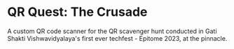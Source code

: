 # QR Quest: The Crusade
A custom QR code scanner for the QR scavenger hunt conducted in Gati Shakti Vishwavidyalaya's first ever techfest - Epitome 2023, at the pinnacle.
